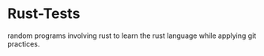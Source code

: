 # Rust-Tests
random programs involving rust to learn the rust language while applying git practices.
